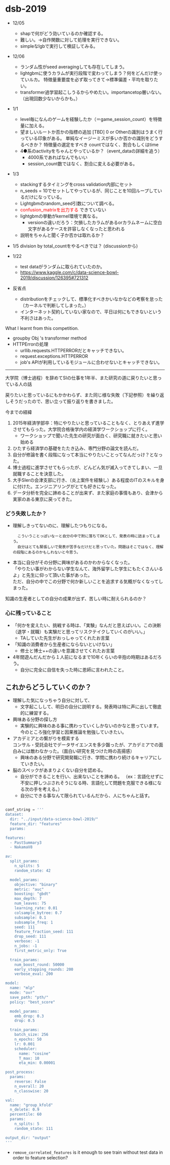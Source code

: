 

# dsb-2019


- 12/05
    - shapで何がどう効いているのか確認する。
    - 難しい。→自作関数に対して処理を実行できない。
    - simpleなlgbで実行して検証してみる。
- 12/06
    - ランダム性がseed averagingしても存在してしまう。
    - lightgbmに使うカラムが実行段階で変わってしまう？何をどんだけ使っていルカ。
    特徴量重要度を必ず取ってきて→標準偏差・平均を取りたい。
    - transformer過学習起こしうるからやめたい。importancetop層いない。（出現回数少ないからかも。）


- 1/1
    - level毎になんのゲームを経験したか（＝game_session_count）を特徴量に加える。
    - 望ましいルートか否かの指標の追加
    [TBD]
    0 or Otherの識別はうまく行っている印象がある。
    単純なイージーミスが多いか否かの識別をどうするべきか？
        特徴量の選定をすべき
        countではなく、割合もしくはtime
    - 4●系のactivityをちゃんとやっているか？（event_dataの詳細を追う）
        - 4000系であればなんでもいい
        - session_count数ではなく、割合に変える必要がある。
- 1/3
    - stackingするタイミングをcross validation内部にセット
    - n_seeds = 10でセットしてやっているが、同じことを10回ループしているだけになっている。
    - Lightgbmのrandom_seed引数について調べる。
    - <font color="red">confusion_matrixを出力する</font>
        できていない
    - lightgbmの挙動がkernel環境で異なる。
        - versionの違いだろう：欠損したカラムがあるorカラムネームに空白文字があるケースを許容しなくなったと思われる
    - 説明をちゃんと聞く子か否かは取れるか？

- 1/5 division by total_countをやるべきでは？ (discussionから)



- 1/22
    - test dataがランダムに取られていたのか。
    - https://www.kaggle.com/c/data-science-bowl-2019/discussion/126395#721312



- 反省点
    - distributionをチェックして、標準化すべきかいなかなどの考察を怠った（カーネルで判断してしまった。）
    - インターネット契約していない家なので、平日は何にもできないという不利さはあった。

What I learnt from this competition.

- groupby Obj 's transformer method
- HTTPErrorの処理
    - urllib.requests.HTTPERRORだとキャッチできない。
    - request.exceptions.HTTPERROR
    - job's APIが利用しているモジュールに合わせないとキャッチできない。


---

大学院（博士過程）を辞めてSIの仕事を1年半、また研究の道に戻りたいと思っている人の話

戻りたいと思っているにもかかわらず、また同じ様な失敗（下記参照）を繰り返しそうだったので、思い立って振り返りを書きました。

今までの経緯

1. 2015年経済学部卒：特にやりたいと思っていることもなく、とりあえず進学させてもらった。大学院合格後学内の経済学ワークショップに行く。
    - ワークショップで聞いた先生の研究が面白く、研究職に就きたいと思い始める
2. ひたすら経済学の基礎をたたき込み、専門分野の論文を読んだ。
3. 自分が修論を書く段階になって本当にやりたいことってなんだっけ？となった。
4. 博士過程に進学させてもらったが、どんどん気が滅入ってきてしまい、一旦就職することを決意した。
5. 大手SIerの会津支部に行き、（炎上案件を経験し）ある程度のITのスキルを身に付けた。エンジニアリングがとても好きになった。
6. データ分析を完全に諦めることが出来ず、また家庭の事情もあり、会津から実家のある東京に戻ってきた。

### どう失敗したか？
- 理解しきってないのに、理解したつもりになる。

        こういうことっぽいなーと自分の中で附に落ちてOKとして、発表の時に詰まってしまう。
        自分はとても緊張しいで発表が苦手なだけだと思っていた。問題はそこではなく、理解の段階にあるのかもしれないと今思う。
<!-- 【解決策】 文字起こしして、明日の自分に説明する  -->
- 本当に自分がその分野に興味があるのかわからなくなった。  
    「やりたい事がわからない学生なんて、海外留学した学生にもたくさんいるよ」と先生に仰って頂いた事があった。  
    ただ、自分の中でこの分野で何か新しいことを追求する気概がなくなってしまった。

知識の生産者としての自分の成果が出ず、苦しい時に耐えられるのか？


### 心に残っていること

- 「何かを変えたい、挑戦する時は、「実験」なんだと思えばいい。この決断（退学・就職）も実験だと思ってリスクテイクしていくのがいい。」
    - TAしていた先生がおっしゃってくれたお言葉 
- 「知識の消費者から生産者にならないといけない」
    - 修士と博士++の違いを意識させてくれたお言葉
- 4年間遊んだんだから１人前になるまで10年くらいの辛抱の時期はあるだろう。
    - 自分に完全に自信を失った時に恩師に言われたこと。

## これからどうしていくのか？

- 理解した気になっちゃう自分に対して、
    - 文字起こしして、明日の自分に説明する。発表時は特に声に出して徹底的に練習する。
- 興味ある分野の探し方
    - 実験的に興味のある事に携わっていくしかないのかなと思っています。
        今のところ強化学習と因果推論を勉強していきたい。
- アカデミアとの繋がりを模索する  
    コンサル・受託会社でデータサイエンスを多少齧ったが、アカデミアでの面白みには敵わなかった。（面白い研究を見つけた時の高揚感）
    - 興味のある分野で研究開発職に行き、学問に携わり続けるキャリアにしていきたい。
- 脳のスペックがあまりよくない自分を認める。
    - 自分ができることを行い、出来ないことを諦める。
        （ex：言語化せずに不安に押しつぶされそうになる時、言語化して問題を克服できる様になる次の手を考える。）  
        <!-- （ex：太ったことでいびきがひどくなったらしい。最近寝ても疲れが取れないと悩んでいたが、睡眠の質を高める為に痩せる必要があるかもしれない。）
        →次の手として、健康的な食事を心がける -->
    - 自分にできる事なんて限られているんだから、人にちゃんと話す。







```python

conf_string = '''
dataset:
  dir: "../input/data-science-bowl-2019/"
  feature_dir: "features"
  params:

features:
  - PastSummary3
  - NakamaV8

av:
  split_params:
    n_splits: 5
    random_state: 42

  model_params:
    objective: "binary"
    metric: "auc"
    boosting: "gbdt"
    max_depth: 7
    num_leaves: 75
    learning_rate: 0.01
    colsample_bytree: 0.7
    subsample: 0.1
    subsample_freq: 1
    seed: 111
    feature_fraction_seed: 111
    drop_seed: 111
    verbose: -1
    n_jobs: -1
    first_metric_only: True

  train_params:
    num_boost_round: 50000
    early_stopping_rounds: 200
    verbose_eval: 200

model:
  name: "mlp"
  mode: "ovr"
  save_path: "pth/"
  policy: "best_score"

  model_params:
    emb_drop: 0.3
    drop: 0.5

  train_params:
    batch_size: 256
    n_epochs: 50
    lr: 0.001
    scheduler:
      name: "cosine"
      T_max: 10
      eta_min: 0.00001

post_process:
  params:
    reverse: False
    n_overall: 20
    n_classwise: 20

val:
  name: "group_kfold"
  n_delete: 0.9
  percentile: 60
  params:
    n_splits: 5
    random_state: 111

output_dir: "output"
'''
```

- ```remove_correlated_features```
    is it enough to see train without test data in order to feature selection?
